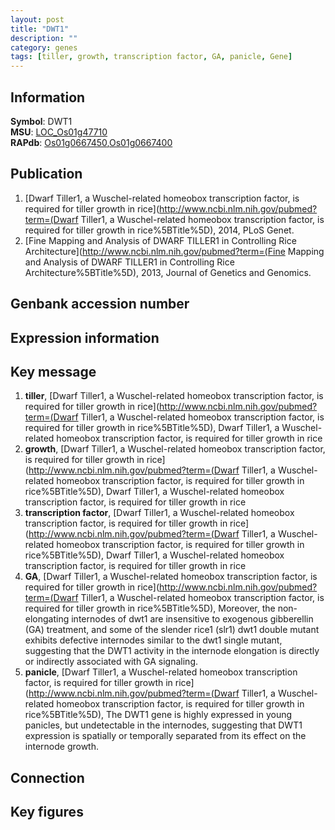 ```yaml
---
layout: post
title: "DWT1"
description: ""
category: genes
tags: [tiller, growth, transcription factor, GA, panicle, Gene]
---
```


## Information
__Symbol__: DWT1  
__MSU__: [LOC_Os01g47710](http://rice.plantbiology.msu.edu/cgi-bin/ORF_infopage.cgi?orf=LOC_Os01g47710)  
__RAPdb__: [Os01g0667450](http://rapdb.dna.affrc.go.jp/viewer/gbrowse_details/irgsp1?name=Os01g0667450),[Os01g0667400](http://rapdb.dna.affrc.go.jp/viewer/gbrowse_details/irgsp1?name=Os01g0667400)  

## Publication
1. [Dwarf Tiller1, a Wuschel-related homeobox transcription factor, is required for tiller growth in rice](http://www.ncbi.nlm.nih.gov/pubmed?term=(Dwarf Tiller1, a Wuschel-related homeobox transcription factor, is required for tiller growth in rice%5BTitle%5D), 2014, PLoS Genet.
2. [Fine Mapping and Analysis of DWARF TILLER1 in Controlling Rice Architecture](http://www.ncbi.nlm.nih.gov/pubmed?term=(Fine Mapping and Analysis of DWARF TILLER1 in Controlling Rice Architecture%5BTitle%5D), 2013, Journal of Genetics and Genomics.

## Genbank accession number

## Expression information

## Key message
1. __tiller__, [Dwarf Tiller1, a Wuschel-related homeobox transcription factor, is required for tiller growth in rice](http://www.ncbi.nlm.nih.gov/pubmed?term=(Dwarf Tiller1, a Wuschel-related homeobox transcription factor, is required for tiller growth in rice%5BTitle%5D), Dwarf Tiller1, a Wuschel-related homeobox transcription factor, is required for tiller growth in rice
2. __growth__, [Dwarf Tiller1, a Wuschel-related homeobox transcription factor, is required for tiller growth in rice](http://www.ncbi.nlm.nih.gov/pubmed?term=(Dwarf Tiller1, a Wuschel-related homeobox transcription factor, is required for tiller growth in rice%5BTitle%5D), Dwarf Tiller1, a Wuschel-related homeobox transcription factor, is required for tiller growth in rice
3. __transcription factor__, [Dwarf Tiller1, a Wuschel-related homeobox transcription factor, is required for tiller growth in rice](http://www.ncbi.nlm.nih.gov/pubmed?term=(Dwarf Tiller1, a Wuschel-related homeobox transcription factor, is required for tiller growth in rice%5BTitle%5D), Dwarf Tiller1, a Wuschel-related homeobox transcription factor, is required for tiller growth in rice
4. __GA__, [Dwarf Tiller1, a Wuschel-related homeobox transcription factor, is required for tiller growth in rice](http://www.ncbi.nlm.nih.gov/pubmed?term=(Dwarf Tiller1, a Wuschel-related homeobox transcription factor, is required for tiller growth in rice%5BTitle%5D), Moreover, the non-elongating internodes of dwt1 are insensitive to exogenous gibberellin (GA) treatment, and some of the slender rice1 (slr1) dwt1 double mutant exhibits defective internodes similar to the dwt1 single mutant, suggesting that the DWT1 activity in the internode elongation is directly or indirectly associated with GA signaling.
5. __panicle__, [Dwarf Tiller1, a Wuschel-related homeobox transcription factor, is required for tiller growth in rice](http://www.ncbi.nlm.nih.gov/pubmed?term=(Dwarf Tiller1, a Wuschel-related homeobox transcription factor, is required for tiller growth in rice%5BTitle%5D), The DWT1 gene is highly expressed in young panicles, but undetectable in the internodes, suggesting that DWT1 expression is spatially or temporally separated from its effect on the internode growth.

## Connection

## Key figures


